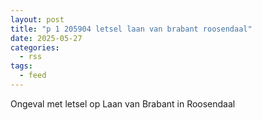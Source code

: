 ```yaml
---
layout: post
title: "p 1 205904 letsel laan van brabant roosendaal"
date: 2025-05-27
categories: 
  - rss
tags: 
  - feed
---
```


Ongeval met letsel op Laan van Brabant in Roosendaal
